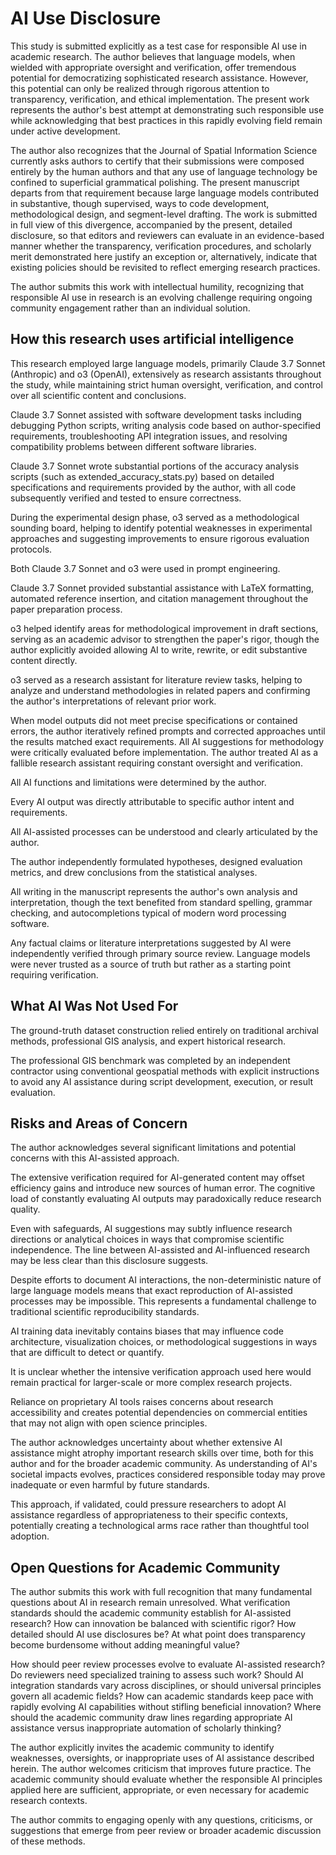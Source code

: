 # AI Use Disclosure

This study is submitted explicitly as a test case for responsible AI use in academic research. The author believes that language models, when wielded with appropriate oversight and verification, offer tremendous potential for democratizing sophisticated research assistance. However, this potential can only be realized through rigorous attention to transparency, verification, and ethical implementation. The present work represents the author's best attempt at demonstrating such responsible use while acknowledging that best practices in this rapidly evolving field remain under active development.

The author also recognizes that the Journal of Spatial Information Science currently asks authors to certify that their submissions were composed entirely by the human authors and that any use of language technology be confined to superficial grammatical polishing. The present manuscript departs from that requirement because large language models contributed in substantive, though supervised, ways to code development, methodological design, and segment-level drafting. The work is submitted in full view of this divergence, accompanied by the present, detailed disclosure, so that editors and reviewers can evaluate in an evidence-based manner whether the transparency, verification procedures, and scholarly merit demonstrated here justify an exception or, alternatively, indicate that existing policies should be revisited to reflect emerging research practices.

The author submits this work with intellectual humility, recognizing that responsible AI use in research is an evolving challenge requiring ongoing community engagement rather than an individual solution.

## How this research uses artificial intelligence

This research employed large language models, primarily Claude 3.7 Sonnet (Anthropic) and o3 (OpenAI), extensively as research assistants throughout the study, while maintaining strict human oversight, verification, and control over all scientific content and conclusions.

Claude 3.7 Sonnet assisted with software development tasks including debugging Python scripts, writing analysis code based on author-specified requirements, troubleshooting API integration issues, and resolving compatibility problems between different software libraries.

Claude 3.7 Sonnet wrote substantial portions of the accuracy analysis scripts (such as extended_accuracy_stats.py) based on detailed specifications and requirements provided by the author, with all code subsequently verified and tested to ensure correctness.

During the experimental design phase, o3 served as a methodological sounding board, helping to identify potential weaknesses in experimental approaches and suggesting improvements to ensure rigorous evaluation protocols.

Both Claude 3.7 Sonnet and o3 were used in prompt engineering.

Claude 3.7 Sonnet provided substantial assistance with LaTeX formatting, automated reference insertion, and citation management throughout the paper preparation process.

o3 helped identify areas for methodological improvement in draft sections, serving as an academic advisor to strengthen the paper's rigor, though the author explicitly avoided allowing AI to write, rewrite, or edit substantive content directly.

o3 served as a research assistant for literature review tasks, helping to analyze and understand methodologies in related papers and confirming the author's interpretations of relevant prior work.

When model outputs did not meet precise specifications or contained errors, the author iteratively refined prompts and corrected approaches until the results matched exact requirements. All AI suggestions for methodology were critically evaluated before implementation. The author treated AI as a fallible research assistant requiring constant oversight and verification.

All AI functions and limitations were determined by the author.

Every AI output was directly attributable to specific author intent and requirements.

All AI-assisted processes can be understood and clearly articulated by the author.

The author independently formulated hypotheses, designed evaluation metrics, and drew conclusions from the statistical analyses.

All writing in the manuscript represents the author's own analysis and interpretation, though the text benefited from standard spelling, grammar checking, and autocompletions typical of modern word processing software.

Any factual claims or literature interpretations suggested by AI were independently verified through primary source review. Language models were never trusted as a source of truth but rather as a starting point requiring verification.

## What AI Was Not Used For

The ground-truth dataset construction relied entirely on traditional archival methods, professional GIS analysis, and expert historical research.

The professional GIS benchmark was completed by an independent contractor using conventional geospatial methods with explicit instructions to avoid any AI assistance during script development, execution, or result evaluation.


## Risks and Areas of Concern

The author acknowledges several significant limitations and potential concerns with this AI-assisted approach.

The extensive verification required for AI-generated content may offset efficiency gains and introduce new sources of human error. The cognitive load of constantly evaluating AI outputs may paradoxically reduce research quality.

Even with safeguards, AI suggestions may subtly influence research directions or analytical choices in ways that compromise scientific independence. The line between AI-assisted and AI-influenced research may be less clear than this disclosure suggests.

Despite efforts to document AI interactions, the non-deterministic nature of large language models means that exact reproduction of AI-assisted processes may be impossible. This represents a fundamental challenge to traditional scientific reproducibility standards.

AI training data inevitably contains biases that may influence code architecture, visualization choices, or methodological suggestions in ways that are difficult to detect or quantify.

It is unclear whether the intensive verification approach used here would remain practical for larger-scale or more complex research projects.

Reliance on proprietary AI tools raises concerns about research accessibility and creates potential dependencies on commercial entities that may not align with open science principles.

The author acknowledges uncertainty about whether extensive AI assistance might atrophy important research skills over time, both for this author and for the broader academic community. As understanding of AI's societal impacts evolves, practices considered responsible today may prove inadequate or even harmful by future standards.

This approach, if validated, could pressure researchers to adopt AI assistance regardless of appropriateness to their specific contexts, potentially creating a technological arms race rather than thoughtful tool adoption.

## Open Questions for Academic Community

The author submits this work with full recognition that many fundamental questions about AI in research remain unresolved. What verification standards should the academic community establish for AI-assisted research? How can innovation be balanced with scientific rigor? How detailed should AI use disclosures be? At what point does transparency become burdensome without adding meaningful value?

How should peer review processes evolve to evaluate AI-assisted research? Do reviewers need specialized training to assess such work? Should AI integration standards vary across disciplines, or should universal principles govern all academic fields? How can academic standards keep pace with rapidly evolving AI capabilities without stifling beneficial innovation? Where should the academic community draw lines regarding appropriate AI assistance versus inappropriate automation of scholarly thinking?

The author explicitly invites the academic community to identify weaknesses, oversights, or inappropriate uses of AI assistance described herein. The author welcomes criticism that improves future practice. The academic community should evaluate whether the responsible AI principles applied here are sufficient, appropriate, or even necessary for academic research contexts.

The author commits to engaging openly with any questions, criticisms, or suggestions that emerge from peer review or broader academic discussion of these methods.
